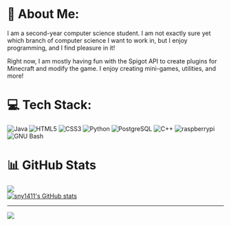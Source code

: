 
# 💫 About Me:
I am a second-year computer science student. I am not exactly sure yet which branch of computer science I want to work in, but I enjoy programming, and I find pleasure in it!

Right now, I am mostly having fun with the Spigot API to create plugins for Minecraft and modify the game. I enjoy creating mini-games, utilities, and more!

# 💻 Tech Stack:

![Java](https://img.shields.io/badge/java-%23ED8B00.svg?style=for-the-badge&logo=CoffeeScript&logoColor=white)
![HTML5](https://img.shields.io/badge/html5-%23E34F26.svg?style=for-the-badge&logo=html5&logoColor=white) 
![CSS3](https://img.shields.io/badge/css3-%231572B6.svg?style=for-the-badge&logo=css3&logoColor=white)
![Python](https://img.shields.io/badge/Python-306998.svg?style=for-the-badge&logo=Python&logoColor=white)
![PostgreSQL](https://img.shields.io/badge/PostgreSQL-5EAE33.svg?style=for-the-badge&logo=PostgreSQL&logoColor=white)
![C++](https://img.shields.io/badge/C++-AF27AA.svg?style=for-the-badge&logo=C++&logoColor=white)
![raspberrypi](https://img.shields.io/badge/raspberrypi-E42A2A.svg?style=for-the-badge&logo=raspberrypi&logoColor=white)
![GNU Bash](https://img.shields.io/badge/Bash-AA00FF.svg?style=for-the-badge&logo=GNUBash&logoColor=white)


# 📊 GitHub Stats

![](https://github-readme-streak-stats.herokuapp.com/?user=sny1411&theme=dark&hide_border=true) </br>
[![sny1411's GitHub stats](https://github-readme-stats.vercel.app/api/top-langs?username=sny1411&theme=dark&show_icons=true&hide_border=true)](https://github.com/sny1411)

---
[![](https://visitcount.itsvg.in/api?id=sny1411&label=Profile%20Views&color=0&icon=0&pretty=false)](https://visitcount.itsvg.in)


